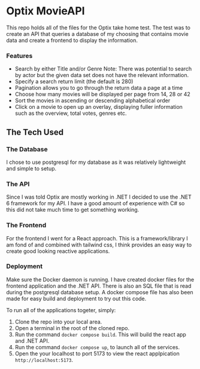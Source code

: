# Optix MovieAPI
This repo holds all of the files for the Optix take home test.
The test was to create an API that queries a database of my choosing that contains movie data and create a frontend to display the information.
### Features
- Search by either Title and/or Genre Note: There was potential to search by actor but the given data set does not have the relevant information.
- Specify a search return limit (the default is 280)
- Pagination allows you to go through the return data a page at a time
- Choose how many movies will be displayed per page from 14, 28 or 42
- Sort the movies in ascending or descending alphabetical order
- Click on a movie to open up an overlay, displaying fuller information such as the overview, total votes, genres etc.

## The Tech Used
### The Database
I chose to use postgresql for my database as it was relatively lightweight and simple to setup.

### The API
Since I was told Optix are mostly working in .NET I decided to use the .NET 6 framework for my API. I have a good amount of experience with C# so this did not take much time to get something working.

### The Frontend
For the frontend I went for a React approach. This is a framework/library I am fond of and combined with tailwind css, I think provides an easy way to create good looking reactive applications.

### Deployment
Make sure the Docker daemon is running.
I have created docker files for the frontend application and the .NET API. There is also an SQL file that is read during the postgresql database setup.
A docker compose file has also been made for easy build and deployment to try out this code.

To run all of the applications togeter, simply:
1. Clone the repo into your local area.
2. Open a terminal in the root of the cloned repo.
3. Run the command `docker compose build`. This will build the react app and .NET API.
4. Run the command `docker compose up`, to launch all of the services.
5. Open the your localhost to port 5173 to view the react applpication `http://localhost:5173`.
